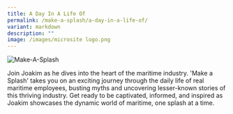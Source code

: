 ```yaml
---
title: A Day In A Life Of
permalink: /make-a-splash/a-day-in-a-life-of/
variant: markdown
description: ""
image: /images/microsite logo.png
---
```

<img border="0" alt="Make-A-Splash" src="https://i.ibb.co/zsw5Kp9/Mediacorp-Personality-Joakim-GFomez.jpg">

Join Joakim as he dives into the heart of the maritime industry. 'Make a Splash' takes you on an exciting journey through the daily life of real maritime employees, busting myths and uncovering lesser-known stories of this thriving industry. Get ready to be captivated, informed, and inspired as Joakim showcases the dynamic world of maritime, one splash at a time.